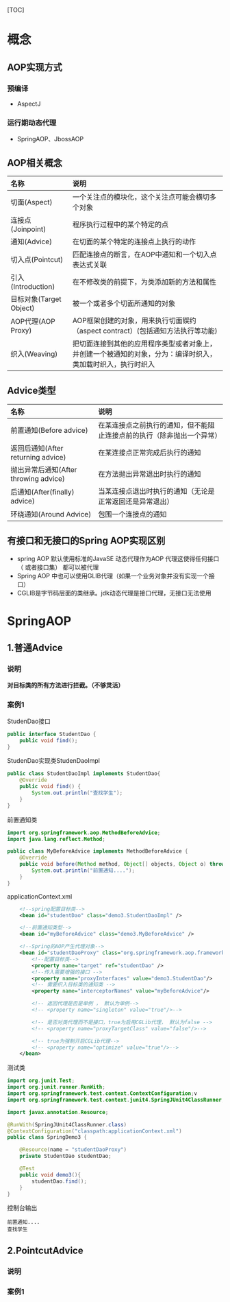 [TOC]

# 概念
## AOP实现方式

### 预编译

- AspectJ

### 运行期动态代理
- SpringAOP、JbossAOP

## AOP相关概念
| 名称                    | 说明                                                                                                         |
| :---------------------- | :----------------------------------------------------------------------------------------------------------- |
| 切面(Aspect)            | 一个关注点的模块化，这个关注点可能会横切多个对象                                                             |
| 连接点(Joinpoint)       | 程序执行过程中的某个特定的点                                                                                 |
| 通知(Advice)            | 在切面的某个特定的连接点上执行的动作                                                                         |
| 切入点(Pointcut)        | 匹配连接点的断言，在AOP中通知和一个切入点表达式关联                                                          |
| 引入(Introduction)      | 在不修改类的前提下，为类添加新的方法和属性                                                                   |
| 目标对象(Target Object) | 被一个或者多个切面所通知的对象                                                                               |
| AOP代理(AOP Proxy)      | AOP框架创建的对象，用来执行切面锲约（aspect contract）(包括通知方法执行等功能)                               |
| 织入(Weaving)           | 把切面连接到其他的应用程序类型或者对象上，并创建一个被通知的对象，分为：编译时织入，类加载时织入，执行时织入 |

## Advice类型
| 名称                                  | 说明                                                                   |
| :------------------------------------ | :--------------------------------------------------------------------- |
| 前置通知(Before advice)               | 在某连接点之前执行的通知，但不能阻止连接点前的执行（除非抛出一个异常） |
| 返回后通知(After returning advice)    | 在某连接点正常完成后执行的通知                                         |
| 抛出异常后通知(After throwing advice) | 在方法抛出异常退出时执行的通知                                         |
| 后通知(After(finally) advice)         | 当某连接点退出时执行的通知（无论是正常返回还是异常退出）               |
| 环绕通知(Around Advice)               | 包围一个连接点的通知                                                   |

## 有接口和无接口的Spring AOP实现区别
- spring AOP 默认使用标准的JavaSE 动态代理作为AOP 代理这使得任何接口（ 或者接口集） 都可以被代理
- Spring AOP 中也可以使用GLIB代理（如果一个业务对象并没有实现一个接口）
- CGLIB是字节码层面的类继承。jdk动态代理是接口代理，无接口无法使用


# SpringAOP

## 1.普通Advice
### 说明
**对目标类的所有方法进行拦截。（不够灵活）**
### 案例1
StudenDao接口
```java
public interface StudentDao {
    public void find();
}
```
StudenDao实现类StudenDaoImpl
```java
public class StudentDaoImpl implements StudentDao{
    @Override
    public void find() {
        System.out.println("查找学生");
    }
}
```
前置通知类
```java
import org.springframework.aop.MethodBeforeAdvice;
import java.lang.reflect.Method;

public class MyBeforeAdvice implements MethodBeforeAdvice {
    @Override
    public void before(Method method, Object[] objects, Object o) throws Throwable {
        System.out.println("前置通知....");
    }
}
```
applicationContext.xml
```xml
    <!--spring配置目标类-->
    <bean id="studentDao" class="demo3.StudentDaoImpl" />

    <!--前置通知类型-->
    <bean id="myBeforeAdvice" class="demo3.MyBeforeAdvice" />

    <!--Spring的AOP产生代理对象-->
    <bean id="studentDaoProxy" class="org.springframework.aop.framework.ProxyFactoryBean">
        <!--配置目标类-->
        <property name="target" ref="studentDao" />
        <!--传入需要增强的接口 -->
        <property name="proxyInterfaces" value="demo3.StudentDao"/>
        <!-- 需要织入目标类的通知类 -->
        <property name="interceptorNames" value="myBeforeAdvice"/>

        <!-- 返回代理是否是单例 ， 默认为单例-->
        <!-- <property name="singleton" value="true"/>-->

        <!-- 是否对类代理而不是接口，true为启用CGLib代理， 默认为false -->
        <!-- <property name="proxyTargetClass" value="false"/>-->

        <!-- true为强制开启CGLib代理-->
        <!-- <property name="optimize" value="true"/>-->
    </bean>
```
测试类
```java
import org.junit.Test;
import org.junit.runner.RunWith;
import org.springframework.test.context.ContextConfiguration;v
import org.springframework.test.context.junit4.SpringJUnit4ClassRunner;

import javax.annotation.Resource;

@RunWith(SpringJUnit4ClassRunner.class)
@ContextConfiguration("classpath:applicationContext.xml")
public class SpringDemo3 {

    @Resource(name = "studentDaoProxy")
    private StudentDao studentDao;

    @Test
    public void demo3(){
        studentDao.find();
    }
}
```
控制台输出
```
前置通知....
查找学生
```

## 2.PointcutAdvice
### 说明
### 案例1